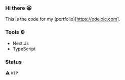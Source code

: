 ### Hi there 😀
This is the code for my (portfolio)[https://odeloic.com].

### Tools ⚙️
- Next.Js
- TypeScript

### Status
⚠️ `WIP`